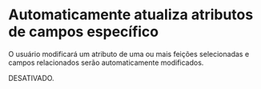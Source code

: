 # Automaticamente atualiza atributos de campos específico

O usuário modificará um atributo de uma ou mais feições selecionadas e campos relacionados serão automaticamente modificados.

DESATIVADO.